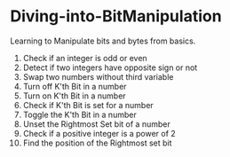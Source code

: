 # Diving-into-BitManipulation
Learning to Manipulate bits and bytes from basics.

1. Check if an integer is odd or even
2. Detect if two integers have opposite sign or not
3. Swap two numbers without third variable
4. Turn off K'th Bit in a number
5. Turn on K'th Bit in a number
6. Check if K'th Bit is set for a number
7. Toggle the K'th Bit in a number
8. Unset the Rightmost Set bit of a number
9. Check if a positive integer is a power of 2
10. Find the position of the Rightmost set bit
